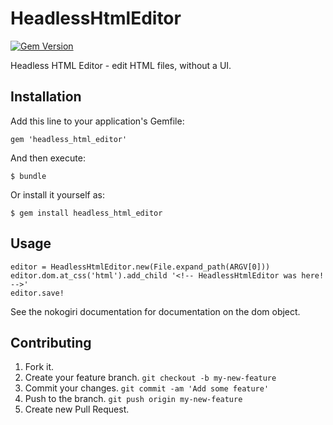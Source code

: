 # HeadlessHtmlEditor
[![Gem Version](https://badge.fury.io/rb/headless_html_editor.png)](http://badge.fury.io/rb/headless_html_editor)

Headless HTML Editor - edit HTML files, without a UI.

## Installation

Add this line to your application's Gemfile:

    gem 'headless_html_editor'

And then execute:

    $ bundle

Or install it yourself as:

    $ gem install headless_html_editor

## Usage

    editor = HeadlessHtmlEditor.new(File.expand_path(ARGV[0]))
    editor.dom.at_css('html').add_child '<!-- HeadlessHtmlEditor was here! -->'
    editor.save!

See the nokogiri documentation for documentation on the dom object.

## Contributing

1. Fork it.
2. Create your feature branch. `git checkout -b my-new-feature`
3. Commit your changes. `git commit -am 'Add some feature'`
4. Push to the branch. `git push origin my-new-feature`
5. Create new Pull Request.
